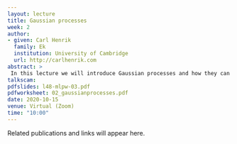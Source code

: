 ```yaml
---
layout: lecture
title: Gaussian processes
week: 2
author:
- given: Carl Henrik
  family: Ek
  institution: University of Cambridge
  url: http://carlhenrik.com
abstract: >
 In this lecture we will introduce Gaussian processes and how they can be used to specify probability distributions over the space of functions. We will provide both an practical intuitive explanation and a more mathematically rigourus definition through stochastic processes.
talkscam: 
pdfslides: l48-mlpw-03.pdf
pdfworksheet: 02_gaussianprocesses.pdf
date: 2020-10-15
venue: Virtual (Zoom)
time: "10:00"
---
```


Related publications and links will appear here.
